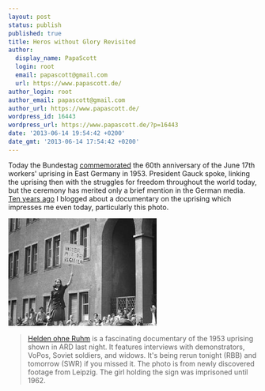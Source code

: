 ```yaml
---
layout: post
status: publish
published: true
title: Heros without Glory Revisited
author:
  display_name: PapaScott
  login: root
  email: papascott@gmail.com
  url: https://www.papascott.de/
author_login: root
author_email: papascott@gmail.com
author_url: https://www.papascott.de/
wordpress_id: 16443
wordpress_url: https://www.papascott.de/?p=16443
date: '2013-06-14 19:54:42 +0200'
date_gmt: '2013-06-14 17:54:42 +0200'
---
```

<p>Today the Bundestag <a href="http://www.bundestag.de/dokumente/textarchiv/2013/45287063_kw24_gedenkveranstaltung_17_juni/index.html" title="bundestag.de: Gedenkveranstaltung zum 17. Juni 1953">commemorated</a> the 60th anniversary of the June 17th workers' uprising in East Germany in 1953. President Gauck spoke, linking the uprising then with the struggles for freedom throughout the world today, but the ceremony has merited only a brief mention in the German media. <a href="https://www.papascott.de/archives/2003/06/18/heros-without-glory/" title="Heros without Glory">Ten years ago</a> I blogged about a documentary on the uprising which impresses me even today, particularly this photo.</p>
<p><img title="Nieder mit der Regierung - Down with the Government" alt="Documentary photo of girl holding sign in Leipzig, 17 June 1953" src="/wordpress/wp-content/uploads/2003/06/heldenohneruhm.jpg" width="300" height="218" border="0" /></p>
<blockquote><p><a href="http://heldenohneruhm.de/">Helden ohne Ruhm</a> is a fascinating documentary of the 1953 uprising shown in ARD last night. It features interviews with demonstrators, VoPos, Soviet soldiers, and widows. It's being rerun tonight (RBB) and tomorrow (SWR) if you missed it. The photo is from newly discovered footage from Leipzig. The girl holding the sign was imprisoned until 1962.</p></blockquote>
